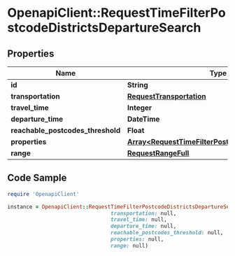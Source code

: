# OpenapiClient::RequestTimeFilterPostcodeDistrictsDepartureSearch

## Properties

Name | Type | Description | Notes
------------ | ------------- | ------------- | -------------
**id** | **String** |  | 
**transportation** | [**RequestTransportation**](RequestTransportation.md) |  | 
**travel_time** | **Integer** |  | 
**departure_time** | **DateTime** |  | 
**reachable_postcodes_threshold** | **Float** |  | 
**properties** | [**Array&lt;RequestTimeFilterPostcodeDistrictsProperty&gt;**](RequestTimeFilterPostcodeDistrictsProperty.md) |  | 
**range** | [**RequestRangeFull**](RequestRangeFull.md) |  | [optional] 

## Code Sample

```ruby
require 'OpenapiClient'

instance = OpenapiClient::RequestTimeFilterPostcodeDistrictsDepartureSearch.new(id: null,
                                 transportation: null,
                                 travel_time: null,
                                 departure_time: null,
                                 reachable_postcodes_threshold: null,
                                 properties: null,
                                 range: null)
```


